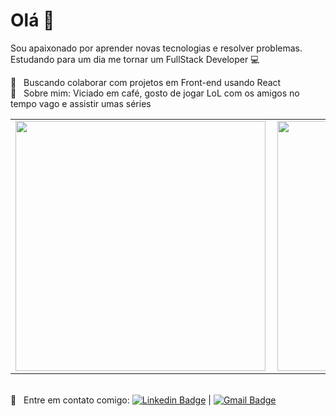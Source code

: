 # Olá 👋

Sou apaixonado por aprender novas tecnologias e resolver problemas.
<br/>Estudando para um dia me tornar um FullStack Developer :computer:

 
 :purple_heart: &nbsp; Buscando colaborar com projetos em Front-end usando React
 <br/> 💬  &nbsp; Sobre mim: Viciado em café, gosto de jogar LoL com os amigos no tempo vago e assistir umas séries
 <br/>
 <center>
 <table>
  <tr>
      <td><img width="400px" align="left" src="https://github-readme-stats.vercel.app/api/top-langs/?username=ThVerdam&hide=html&layout=compact&theme=tokyonight" /></td>
      <td><img width="400px" align="left" src="https://github-readme-stats.vercel.app/api?username=ThVerdam&show_icons=true&include_all_commits=true&theme=tokyonight" /></td>
  </tr>
</table>
</center>

 <br/> :email: &nbsp; Entre em contato comigo: [![Linkedin Badge](https://img.shields.io/badge/-ThomasVerdam-blue?style=flat-square&logo=Linkedin&logoColor=white&link=https://www.linkedin.com/in/thomas-verdam-a8799a1b0/)](https://www.linkedin.com/in/thomas-verdam-a8799a1b0/) 
| 
[![Gmail Badge](https://img.shields.io/badge/-thomasverdam@hotmail.com-c14438?style=flat-square&logo=Gmail&logoColor=white&link=mailto:thomasverdam@hotmail.com)](mailto:thomasverdam@hotmail.com)
